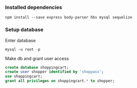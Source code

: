 

### Installed dependencies

```shell
npm install --save express body-parser hbs mysql sequelize
```

### Setup database

Enter database
```shell
mysql -u root -p
```

Make db and grant user access
```sql
create database shoppingcart;
create user shopper identified by 'shoppass';
use shoppingcart;
grant all privileges on shoppingcart.* to shopper;
```